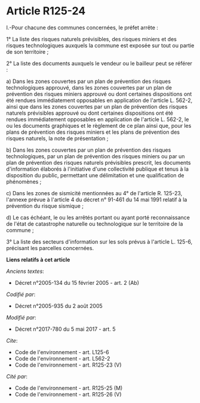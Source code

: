 # Article R125-24

I.-Pour chacune des communes concernées, le préfet arrête : 

1° La liste des risques naturels prévisibles, des risques miniers et des risques technologiques auxquels la commune est
exposée sur tout ou partie de son territoire ; 

2° La liste des documents auxquels le vendeur ou le bailleur peut se référer : 

a) Dans les zones couvertes par un plan de prévention des risques technologiques approuvé, dans les zones couvertes par un
plan de prévention des risques miniers approuvé ou dont certaines dispositions ont été rendues immédiatement opposables en
application de l'article L. 562-2, ainsi que dans les zones couvertes par un plan de prévention des risques naturels
prévisibles approuvé ou dont certaines dispositions ont été rendues immédiatement opposables en application de l'article L.
562-2, le ou les documents graphiques et le règlement de ce plan ainsi que, pour les plans de prévention des risques miniers
et les plans de prévention des risques naturels, la note de présentation ; 

b) Dans les zones couvertes par un plan de prévention des risques technologiques, par un plan de prévention des risques
miniers ou par un plan de prévention des risques naturels prévisibles prescrit, les documents d'information élaborés à
l'initiative d'une collectivité publique et tenus à la disposition du public, permettant une délimitation et une
qualification de phénomènes ; 

c) Dans les zones de sismicité mentionnées au 4° de l'article R. 125-23, l'annexe prévue à l'article 4 du décret n° 91-461 du
14 mai 1991 relatif à la prévention du risque sismique ; 

d) Le cas échéant, le ou les arrêtés portant ou ayant porté reconnaissance de l'état de catastrophe naturelle ou
technologique sur le territoire de la commune ; 

3° La liste des secteurs d'information sur les sols prévus à l'article L. 125-6, précisant les parcelles concernées.

**Liens relatifs à cet article**

_Anciens textes_:

  - Décret n°2005-134 du 15 février 2005 - art. 2 (Ab)

_Codifié par_:

  - Décret n°2005-935 du 2 août 2005

_Modifié par_:

  - Décret n°2017-780 du 5 mai 2017 - art. 5

_Cite_:

  - Code de l'environnement - art. L125-6
  - Code de l'environnement - art. L562-2
  - Code de l'environnement - art. R125-23 (V)

_Cité par_:

  - Code de l'environnement - art. R125-25 (M)
  - Code de l'environnement - art. R125-26 (V)

